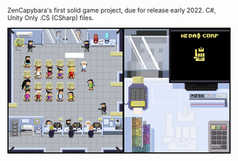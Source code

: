 ZenCapybara's first solid game project, due for release early 2022.
C#, Unity
Only .CS (CSharp) files.

![alt text](https://github.com/MadsenAMS/MidasBankClerk/blob/main/accountant.png)
